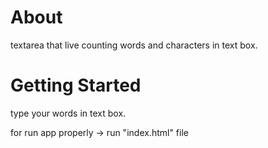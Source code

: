 # About

textarea that live counting words and characters in text box.


# Getting Started
type your words in text box.<br>

for run app properly -> run "index.html" file
